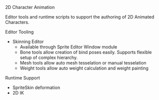 2D Character Animation

Editor tools and runtime scripts to support the authoring of 2D Animated Characters.  

Editor Tooling
- Skinning Editor
  - Available through Sprite Editor Window module
  - Bone tools allow creation of bind poses easily. Supports flexible setup of complex hierarchy.
  - Mesh tools allow auto mesh tesselation or manual tesselation
  - Weight tools allow auto weight calculation and weight painting


Runtime Support
- SpriteSkin deformation
- 2D IK